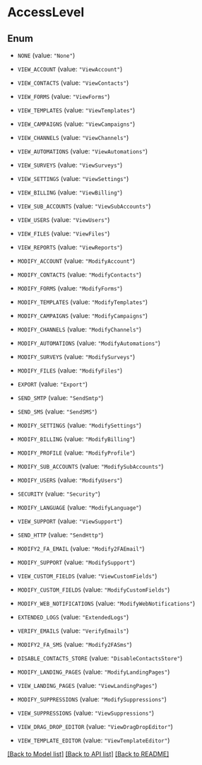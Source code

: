 # AccessLevel

## Enum


* `NONE` (value: `"None"`)

* `VIEW_ACCOUNT` (value: `"ViewAccount"`)

* `VIEW_CONTACTS` (value: `"ViewContacts"`)

* `VIEW_FORMS` (value: `"ViewForms"`)

* `VIEW_TEMPLATES` (value: `"ViewTemplates"`)

* `VIEW_CAMPAIGNS` (value: `"ViewCampaigns"`)

* `VIEW_CHANNELS` (value: `"ViewChannels"`)

* `VIEW_AUTOMATIONS` (value: `"ViewAutomations"`)

* `VIEW_SURVEYS` (value: `"ViewSurveys"`)

* `VIEW_SETTINGS` (value: `"ViewSettings"`)

* `VIEW_BILLING` (value: `"ViewBilling"`)

* `VIEW_SUB_ACCOUNTS` (value: `"ViewSubAccounts"`)

* `VIEW_USERS` (value: `"ViewUsers"`)

* `VIEW_FILES` (value: `"ViewFiles"`)

* `VIEW_REPORTS` (value: `"ViewReports"`)

* `MODIFY_ACCOUNT` (value: `"ModifyAccount"`)

* `MODIFY_CONTACTS` (value: `"ModifyContacts"`)

* `MODIFY_FORMS` (value: `"ModifyForms"`)

* `MODIFY_TEMPLATES` (value: `"ModifyTemplates"`)

* `MODIFY_CAMPAIGNS` (value: `"ModifyCampaigns"`)

* `MODIFY_CHANNELS` (value: `"ModifyChannels"`)

* `MODIFY_AUTOMATIONS` (value: `"ModifyAutomations"`)

* `MODIFY_SURVEYS` (value: `"ModifySurveys"`)

* `MODIFY_FILES` (value: `"ModifyFiles"`)

* `EXPORT` (value: `"Export"`)

* `SEND_SMTP` (value: `"SendSmtp"`)

* `SEND_SMS` (value: `"SendSMS"`)

* `MODIFY_SETTINGS` (value: `"ModifySettings"`)

* `MODIFY_BILLING` (value: `"ModifyBilling"`)

* `MODIFY_PROFILE` (value: `"ModifyProfile"`)

* `MODIFY_SUB_ACCOUNTS` (value: `"ModifySubAccounts"`)

* `MODIFY_USERS` (value: `"ModifyUsers"`)

* `SECURITY` (value: `"Security"`)

* `MODIFY_LANGUAGE` (value: `"ModifyLanguage"`)

* `VIEW_SUPPORT` (value: `"ViewSupport"`)

* `SEND_HTTP` (value: `"SendHttp"`)

* `MODIFY2_FA_EMAIL` (value: `"Modify2FAEmail"`)

* `MODIFY_SUPPORT` (value: `"ModifySupport"`)

* `VIEW_CUSTOM_FIELDS` (value: `"ViewCustomFields"`)

* `MODIFY_CUSTOM_FIELDS` (value: `"ModifyCustomFields"`)

* `MODIFY_WEB_NOTIFICATIONS` (value: `"ModifyWebNotifications"`)

* `EXTENDED_LOGS` (value: `"ExtendedLogs"`)

* `VERIFY_EMAILS` (value: `"VerifyEmails"`)

* `MODIFY2_FA_SMS` (value: `"Modify2FASms"`)

* `DISABLE_CONTACTS_STORE` (value: `"DisableContactsStore"`)

* `MODIFY_LANDING_PAGES` (value: `"ModifyLandingPages"`)

* `VIEW_LANDING_PAGES` (value: `"ViewLandingPages"`)

* `MODIFY_SUPPRESSIONS` (value: `"ModifySuppressions"`)

* `VIEW_SUPPRESSIONS` (value: `"ViewSuppressions"`)

* `VIEW_DRAG_DROP_EDITOR` (value: `"ViewDragDropEditor"`)

* `VIEW_TEMPLATE_EDITOR` (value: `"ViewTemplateEditor"`)


[[Back to Model list]](../README.md#documentation-for-models) [[Back to API list]](../README.md#documentation-for-api-endpoints) [[Back to README]](../README.md)



